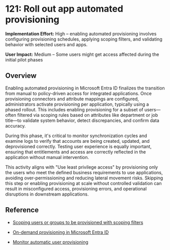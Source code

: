# 121: Roll out app automated provisioning

**Implementation Effort:** High – enabling automated provisioning involves configuring provisioning schedules, applying scoping filters, and validating behavior with selected users and apps.

**User Impact:** Medium – Some users might get access affected during the initial pilot phases

## Overview

Enabling automated provisioning in Microsoft Entra ID finalizes the transition from manual to policy-driven access for integrated applications. Once provisioning connectors and attribute mappings are configured, administrators activate provisioning per application, typically using a phased rollout. This includes enabling provisioning for a subset of users—often filtered via scoping rules based on attributes like department or job title—to validate system behavior, detect discrepancies, and confirm data accuracy.

During this phase, it's critical to monitor synchronization cycles and examine logs to verify that accounts are being created, updated, and deprovisioned correctly. Testing user experience is equally important, ensuring that entitlements and access are correctly reflected in the application without manual intervention.

This activity aligns with "Use least privilege access" by provisioning only the users who meet the defined business requirements to use applications, avoiding over-permissioning and reducing lateral movement risks. Skipping this step or enabling provisioning at scale without controlled validation can result in misconfigured access, provisioning errors, and operational disruptions in downstream applications.

## Reference


* [Scoping users or groups to be provisioned with scoping filters](https://learn.microsoft.com/en-us/entra/identity/app-provisioning/define-conditional-rules-for-provisioning-user-accounts)

* [On-demand provisioning in Microsoft Entra ID](https://learn.microsoft.com/en-us/entra/identity/app-provisioning/provision-on-demand)

* [Monitor automatic user provisioning](https://learn.microsoft.com/en-us/entra/identity/app-provisioning/monitor-user-provisioning)